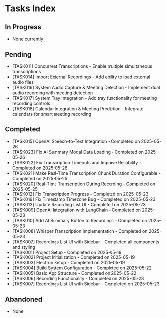# Tasks Index

## In Progress
- None currently

## Pending
- [TASK011] Concurrent Transcriptions - Enable multiple simultaneous transcriptions
- [TASK014] Import External Recordings - Add ability to load external audio files
- [TASK016] System Audio Capture & Meeting Detection - Implement dual audio recording with meeting detection
- [TASK017] System Tray Integration - Add tray functionality for meeting recording controls
- [TASK018] Calendar Integration & Meeting Prediction - Integrate calendars for smart meeting recording

## Completed
- [TASK015] OpenAI Speech-to-Text Integration - Completed on 2025-05-26
- [TASK023] Fix AI Summary Modal Data Loading - Completed on 2025-05-26
- [TASK022] Fix Transcription Timeouts and Improve Reliability - Completed on 2025-05-26
- [TASK021] Make Real-Time Transcription Chunk Duration Configurable - Completed on 2025-05-25
- [TASK020] Real-Time Transcription During Recording - Completed on 2025-05-25
- [TASK012] Fix Transcription Progress - Completed on 2025-05-23
- [TASK019] Fix Timestamp Timezone Bug - Completed on 2025-05-23
- [TASK013] Update Recording List UI - Completed on 2025-05-23
- [TASK009] OpenAI Integration with LangChain - Completed on 2025-05-23
- [TASK010] Add AI Summary Button to Recordings - Completed on 2025-05-23
- [TASK008] Whisper Transcription Implementation - Completed on 2025-05-23
- [TASK007] Recordings List UI with Sidebar - Completed all components and styling
- [TASK001] Project Setup - Completed on 2025-05-19
- [TASK002] Project Initialization - Completed on 2025-05-19
- [TASK003] Electron Setup - Completed on 2025-05-19
- [TASK004] Build System Configuration - Completed on 2025-05-22
- [TASK005] Basic App Structure - Completed on 2025-05-22
- [TASK006] Recording Functionality - Completed on 2025-05-23
- [TASK007] Recordings List UI with Sidebar - Completed on 2025-05-23

## Abandoned
- None
